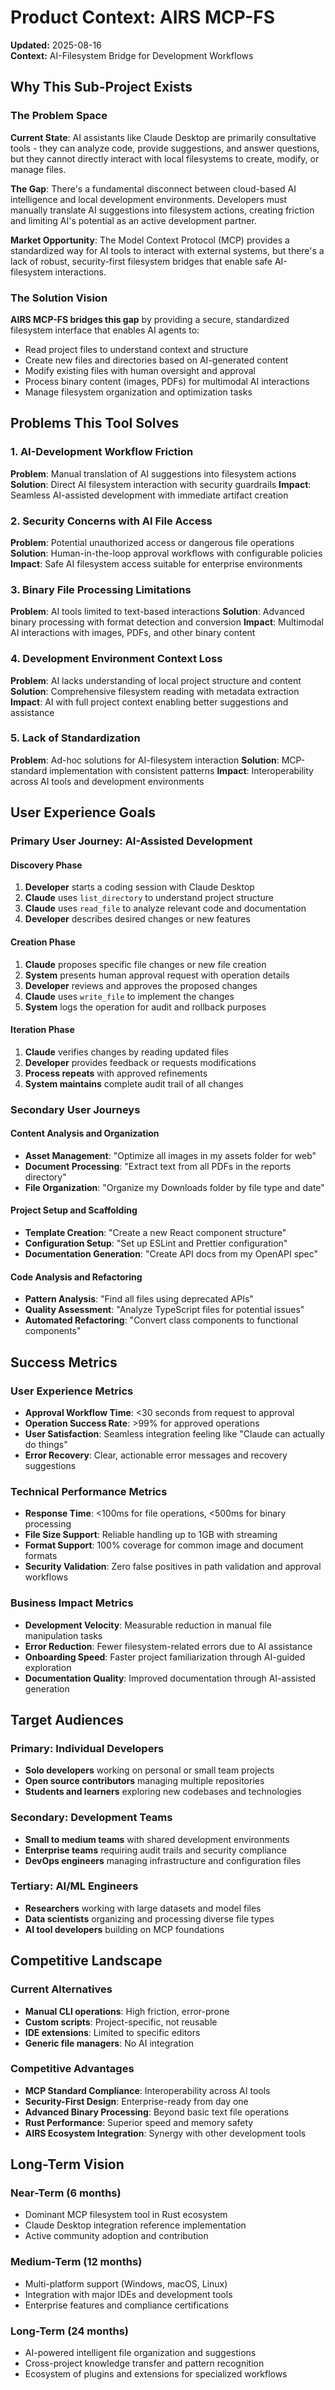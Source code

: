 # Product Context: AIRS MCP-FS

**Updated:** 2025-08-16  
**Context:** AI-Filesystem Bridge for Development Workflows

## Why This Sub-Project Exists

### The Problem Space

**Current State**: AI assistants like Claude Desktop are primarily consultative tools - they can analyze code, provide suggestions, and answer questions, but they cannot directly interact with local filesystems to create, modify, or manage files.

**The Gap**: There's a fundamental disconnect between cloud-based AI intelligence and local development environments. Developers must manually translate AI suggestions into filesystem actions, creating friction and limiting AI's potential as an active development partner.

**Market Opportunity**: The Model Context Protocol (MCP) provides a standardized way for AI tools to interact with external systems, but there's a lack of robust, security-first filesystem bridges that enable safe AI-filesystem interactions.

### The Solution Vision

**AIRS MCP-FS bridges this gap** by providing a secure, standardized filesystem interface that enables AI agents to:
- Read project files to understand context and structure
- Create new files and directories based on AI-generated content
- Modify existing files with human oversight and approval
- Process binary content (images, PDFs) for multimodal AI interactions
- Manage filesystem organization and optimization tasks

## Problems This Tool Solves

### 1. **AI-Development Workflow Friction**
**Problem**: Manual translation of AI suggestions into filesystem actions
**Solution**: Direct AI filesystem interaction with security guardrails
**Impact**: Seamless AI-assisted development with immediate artifact creation

### 2. **Security Concerns with AI File Access**
**Problem**: Potential unauthorized access or dangerous file operations
**Solution**: Human-in-the-loop approval workflows with configurable policies
**Impact**: Safe AI filesystem access suitable for enterprise environments

### 3. **Binary File Processing Limitations**
**Problem**: AI tools limited to text-based interactions
**Solution**: Advanced binary processing with format detection and conversion
**Impact**: Multimodal AI interactions with images, PDFs, and other binary content

### 4. **Development Environment Context Loss**
**Problem**: AI lacks understanding of local project structure and content
**Solution**: Comprehensive filesystem reading with metadata extraction
**Impact**: AI with full project context enabling better suggestions and assistance

### 5. **Lack of Standardization**
**Problem**: Ad-hoc solutions for AI-filesystem interaction
**Solution**: MCP-standard implementation with consistent patterns
**Impact**: Interoperability across AI tools and development environments

## User Experience Goals

### Primary User Journey: AI-Assisted Development

#### **Discovery Phase**
1. **Developer** starts a coding session with Claude Desktop
2. **Claude** uses `list_directory` to understand project structure
3. **Claude** uses `read_file` to analyze relevant code and documentation
4. **Developer** describes desired changes or new features

#### **Creation Phase**
1. **Claude** proposes specific file changes or new file creation
2. **System** presents human approval request with operation details
3. **Developer** reviews and approves the proposed changes
4. **Claude** uses `write_file` to implement the changes
5. **System** logs the operation for audit and rollback purposes

#### **Iteration Phase**
1. **Claude** verifies changes by reading updated files
2. **Developer** provides feedback or requests modifications
3. **Process repeats** with approved refinements
4. **System maintains** complete audit trail of all changes

### Secondary User Journeys

#### **Content Analysis and Organization**
- **Asset Management**: "Optimize all images in my assets folder for web"
- **Document Processing**: "Extract text from all PDFs in the reports directory"
- **File Organization**: "Organize my Downloads folder by file type and date"

#### **Project Setup and Scaffolding**
- **Template Creation**: "Create a new React component structure"
- **Configuration Setup**: "Set up ESLint and Prettier configuration"
- **Documentation Generation**: "Create API docs from my OpenAPI spec"

#### **Code Analysis and Refactoring**
- **Pattern Analysis**: "Find all files using deprecated APIs"
- **Quality Assessment**: "Analyze TypeScript files for potential issues"
- **Automated Refactoring**: "Convert class components to functional components"

## Success Metrics

### User Experience Metrics
- **Approval Workflow Time**: <30 seconds from request to approval
- **Operation Success Rate**: >99% for approved operations
- **User Satisfaction**: Seamless integration feeling like "Claude can actually do things"
- **Error Recovery**: Clear, actionable error messages and recovery suggestions

### Technical Performance Metrics
- **Response Time**: <100ms for file operations, <500ms for binary processing
- **File Size Support**: Reliable handling up to 1GB with streaming
- **Format Support**: 100% coverage for common image and document formats
- **Security Validation**: Zero false positives in path validation and approval workflows

### Business Impact Metrics
- **Development Velocity**: Measurable reduction in manual file manipulation tasks
- **Error Reduction**: Fewer filesystem-related errors due to AI assistance
- **Onboarding Speed**: Faster project familiarization through AI-guided exploration
- **Documentation Quality**: Improved documentation through AI-assisted generation

## Target Audiences

### Primary: Individual Developers
- **Solo developers** working on personal or small team projects
- **Open source contributors** managing multiple repositories
- **Students and learners** exploring new codebases and technologies

### Secondary: Development Teams
- **Small to medium teams** with shared development environments
- **Enterprise teams** requiring audit trails and security compliance
- **DevOps engineers** managing infrastructure and configuration files

### Tertiary: AI/ML Engineers
- **Researchers** working with large datasets and model files
- **Data scientists** organizing and processing diverse file types
- **AI tool developers** building on MCP foundations

## Competitive Landscape

### Current Alternatives
- **Manual CLI operations**: High friction, error-prone
- **Custom scripts**: Project-specific, not reusable
- **IDE extensions**: Limited to specific editors
- **Generic file managers**: No AI integration

### Competitive Advantages
- **MCP Standard Compliance**: Interoperability across AI tools
- **Security-First Design**: Enterprise-ready from day one
- **Advanced Binary Processing**: Beyond basic text file operations
- **Rust Performance**: Superior speed and memory safety
- **AIRS Ecosystem Integration**: Synergy with other development tools

## Long-Term Vision

### Near-Term (6 months)
- Dominant MCP filesystem tool in Rust ecosystem
- Claude Desktop integration reference implementation
- Active community adoption and contribution

### Medium-Term (12 months)
- Multi-platform support (Windows, macOS, Linux)
- Integration with major IDEs and development tools
- Enterprise features and compliance certifications

### Long-Term (24 months)
- AI-powered intelligent file organization and suggestions
- Cross-project knowledge transfer and pattern recognition
- Ecosystem of plugins and extensions for specialized workflows
